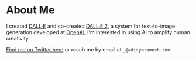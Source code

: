 # About Me

I created [DALL·E][dalle] and co-created [DALL·E 2][dalle2], a system for text-to-image generation developed at
[OpenAI.][openai] I'm interested in using AI to amplify human creativity.

[Find me on Twitter here][twitter] or reach me by email at `_@adityaramesh.com`.

[dalle]: https://openai.com/blog/dall-e
[dalle2]: https://openai.com/dall-e-2
[openai]: https://openai.com
[twitter]: https://twitter.com/model_mechanic
